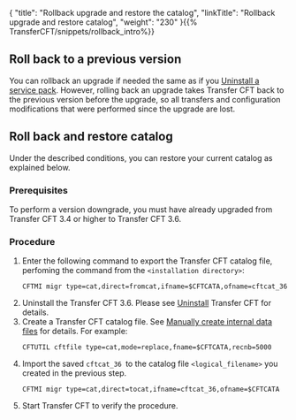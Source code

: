 {
    "title": "Rollback upgrade and restore the catalog",
    "linkTitle": "Rollback upgrade and restore catalog",
    "weight": "230"
}{{% TransferCFT/snippets/rollback_intro%}}

Roll back to a previous version
-------------------------------

You can rollback an upgrade if needed the same as if you [Uninstall a service pack](#Uninstal). However, rolling back an upgrade takes Transfer CFT back to the previous version before the upgrade, so all transfers and configuration modifications that were performed since the upgrade are lost.

Roll back and restore catalog
-----------------------------

Under the described conditions, you can restore your current catalog as explained below.

### Prerequisites

To perform a version downgrade, you must have already upgraded from Transfer CFT 3.4 or higher to Transfer CFT 3.6.

### Procedure

1. Enter the following command to export the Transfer CFT catalog file, perfoming the command from the `<installation directory>`:  
    ```
    CFTMI migr type=cat,direct=fromcat,ifname=$CFTCATA,ofname=cftcat_36
    ```
1. Uninstall the Transfer CFT 3.6. Please see [Uninstall]() Transfer CFT for details.
1. Create a Transfer CFT catalog file. See [Manually create internal data files](../../../admin_intro/admin_commands_intro/cftfile) for details. For example:  
    ```
    CFTUTIL cftfile type=cat,mode=replace,fname=$CFTCATA,recnb=5000
    ```
1. Import the saved `cftcat_36 `to the catalog file `<logical_filename>` you created in the previous step.  
    ```
    CFTMI migr type=cat,direct=tocat,ifname=cftcat_36,ofname=$CFTCATA
    ```
1. Start Transfer CFT to verify the procedure.
